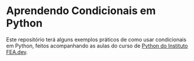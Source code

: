 # Aprendendo Condicionais em Python
Este repositório terá alguns exemplos práticos de como usar condicionais em Python, feitos acompanhando as aulas do curso de [Python do Instituto FEA.dev](https://app.sapium.com.br/course/10359-fea-dev-usp-python-do-basico-ao-intermediario/about).